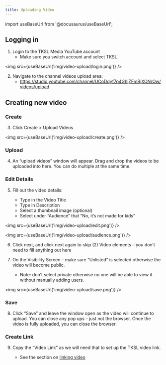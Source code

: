 ```yaml
---
title: Uploading Video
---
```


import useBaseUrl from '@docusaurus/useBaseUrl';

## Logging in

1. Login to the TKSL Media YouTube account
   - Make sure you switch account and select TKSL

<img src={useBaseUrl('img/video-upload/login.png')} />

2. Navigate to the channel videos upload area:
   - https://studio.youtube.com/channel/UCoDdyf7p4GhjZFmBjXONrOw/videos/upload

## Creating new video

### Create

3. Click Create > Upload Videos

<img src={useBaseUrl('img/video-upload/create.png')} />

### Upload

4. An “upload videos” window will appear. Drag and drop the videos to be uploaded into here. You can do multiple at the same time.

### Edit Details

5. Fill out the video details:

   - Type in the Video Title
   - Type in Description
   - Select a thumbnail image (optional)
   - Select under “Audience” that “No, it’s not made for kids”

<img src={useBaseUrl('img/video-upload/edit.png')} />

<img src={useBaseUrl('img/video-upload/audience.png')} />

6. Click next, and click next again to skip (2) Video elements – you don’t need to fill anything out here
7. On the Visibility Screen – make sure “Unlisted” is selected otherwise the video will become public.

   - Note: don’t select private otherwise no one will be able to view it without manually adding users.

<img src={useBaseUrl('img/video-upload/save.png')} />

### Save

8. Click “Save” and leave the window open as the video will continue to upload. You can close any pop ups – just not the browser. Once the video is fully uploaded, you can close the browser.

### Create Link

9. Copy the “Video Link” as we will need that to set up the TKSL video link.

   - See the section on [linking video](video-link.md)
